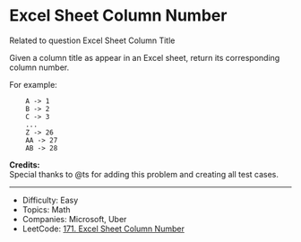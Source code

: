 # Excel Sheet Column Number

Related to question Excel Sheet Column Title

Given a column title as appear in an Excel sheet, return its corresponding column number.

For example:
```
    A -> 1
    B -> 2
    C -> 3
    ...
    Z -> 26
    AA -> 27
    AB -> 28 
```
**Credits:**  
Special thanks to @ts for adding this problem and creating all test cases.

---

* Difficulty: Easy
* Topics: Math
* Companies: Microsoft, Uber
* LeetCode: [171. Excel Sheet Column Number](https://leetcode.com/problems/excel-sheet-column-number/description/)

